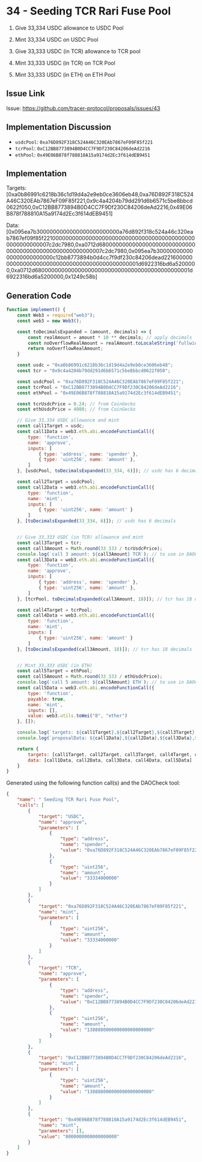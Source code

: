 # 34 -  Seeding TCR Rari Fuse Pool
1. Give 33,334 USDC allowance to USDC Pool
2. Mint 33,334 USDC on USDC Pool

3. Give 33,333 USDC (in TCR) allowance to TCR pool
4. Mint 33,333 USDC (in TCR) on TCR Pool

5. Mint 33,333 USDC (in ETH) on ETH Pool

## Issue Link
Issue: https://github.com/tracer-protocol/proposals/issues/43

## Implementation Discussion
- `usdcPool`: `0xa76D892F318C524A46C320EAb7867eF09F85f221`
- `tcrPool`: `0xC12BB8773894B0D4CC7F9Df230C84206deAd2216`
- `ethPool`: `0x49E06B878f788810A15a9174d2Ec3f614dEB9451`

## Implementation
Targets: [0xa0b86991c6218b36c1d19d4a2e9eb0ce3606eb48,0xa76D892F318C524A46C320EAb7867eF09F85f221,0x9c4a4204b79dd291d6b6571c5be8bbcd0622f050,0xC12BB8773894B0D4CC7F9Df230C84206deAd2216,0x49E06B878f788810A15a9174d2Ec3f614dEB9451]

Data: [0x095ea7b3000000000000000000000000a76d892f318c524a46c320eab7867ef09f85f22100000000000000000000000000000000000000000000000000000007c2dc7980,0xa0712d6800000000000000000000000000000000000000000000000000000007c2dc7980,0x095ea7b3000000000000000000000000c12bb8773894b0d4cc7f9df230c84206dead2216000000000000000000000000000000000000000000001d6922316bd6a5200000,0xa0712d68000000000000000000000000000000000000000000001d6922316bd6a5200000,0x1249c58b]

## Generation Code
```javascript
function implement() {
    const Web3 = require("web3");
    const web3 = new Web3();

    const toDecimalsExpanded = (amount, decimals) => {
        const realAmount = amount * 10 ** decimals; // apply decimals
        const noOverflowRealAmount = realAmount.toLocaleString('fullwide', {useGrouping:false}); // remove scientific notation & return str (to prevent overflow)
        return noOverflowRealAmount;
    }

    const usdc = "0xa0b86991c6218b36c1d19d4a2e9eb0ce3606eb48";
    const tcr = "0x9c4a4204b79dd291d6b6571c5be8bbcd0622f050";

    const usdcPool = "0xa76D892F318C524A46C320EAb7867eF09F85f221";
    const tcrPool = "0xC12BB8773894B0D4CC7F9Df230C84206deAd2216";
    const ethPool = "0x49E06B878f788810A15a9174d2Ec3f614dEB9451";

    const tcrUsdcPrice = 0.24; // from CoinGecko
    const ethUsdcPrice = 4080; // from CoinGecko

    // Give 33,334 USDC allowance and mint
    const call1Target = usdc;
    const call1Data = web3.eth.abi.encodeFunctionCall({
        type: 'function',
        name: 'approve',
        inputs: [
            { type: 'address', name: 'spender' },
            { type: 'uint256', name: 'amount' },
        ]
    }, [usdcPool, toDecimalsExpanded(33_334, 6)]); // usdc has 6 decimals

    const call2Target = usdcPool;
    const call2Data = web3.eth.abi.encodeFunctionCall({
        type: 'function',
        name: 'mint',
        inputs: [
            { type: 'uint256', name: 'amount' }
        ]
    }, [toDecimalsExpanded(33_334, 6)]); // usdc has 6 decimals


    // Give 33,333 USDC (in TCR) allowance and mint
    const call3Target = tcr;
    const call3Amount = Math.round(33_333 / tcrUsdcPrice);
    console.log(`call 3 amount: ${call3Amount} TCR`); // to use in DAOCheckTool
    const call3Data = web3.eth.abi.encodeFunctionCall({
        type: 'function',
        name: 'approve',
        inputs: [
            { type: 'address', name: 'spender' },
            { type: 'uint256', name: 'amount' },
        ]
    }, [tcrPool, toDecimalsExpanded(call3Amount, 18)]); // tcr has 18 decimals

    const call4Target = tcrPool;
    const call4Data = web3.eth.abi.encodeFunctionCall({
        type: 'function',
        name: 'mint',
        inputs: [
            { type: 'uint256', name: 'amount' }
        ]
    }, [toDecimalsExpanded(call3Amount, 18)]); // tcr has 18 decimals


    // Mint 33,333 USDC (in ETH)
    const call5Target = ethPool;
    const call5Amount = Math.round(33_333 / ethUsdcPrice);
    console.log(`call 5 amount: ${call5Amount} ETH`); // to use in DAOCheckTool
    const call5Data = web3.eth.abi.encodeFunctionCall({
        type: 'function',
        payable: true,
        name: 'mint',
        inputs: [],
        value: web3.utils.toWei("8", "ether")
    }, []);

    console.log(`targets: ${call1Target},${call2Target},${call3Target},${call4Target},${call5Target}`);
    console.log(`proposalData: ${call1Data},${call2Data},${call3Data},${call4Data},${call5Data}`);

    return {
        targets: [call1Target, call2Target, call3Target, call4Target, call5Target],
        data: [call1Data, call2Data, call3Data, call4Data, call5Data]
    }
}
```

Generated using the following function call(s) and the DAOCheck tool:
```json
{
    "name": " Seeding TCR Rari Fuse Pool",
    "calls": [
        {
            "target": "USDC",
            "name": "approve",
            "parameters": [
                {
                    "type": "address",
                    "name": "spender",
                    "value": "0xa76D892F318C524A46C320EAb7867eF09F85f221"
                },
                {
                    "type": "uint256",
                    "name": "amount",
                    "value": "33334000000"
                }
            ]
        },
        {
            "target": "0xa76D892F318C524A46C320EAb7867eF09F85f221",
            "name": "mint",
            "parameters": [
                {
                    "type": "uint256",
                    "name": "amount",
                    "value": "33334000000"
                }
            ]
        },
        {
            "target": "TCR",
            "name": "approve",
            "parameters": [
                {
                    "type": "address",
                    "name": "spender",
                    "value": "0xC12BB8773894B0D4CC7F9Df230C84206deAd2216"
                },
                {
                    "type": "uint256",
                    "name": "amount",
                    "value": "138888000000000000000000"
                }
            ]
        },
        {
            "target": "0xC12BB8773894B0D4CC7F9Df230C84206deAd2216",
            "name": "mint",
            "parameters": [
                {
                    "type": "uint256",
                    "name": "amount",
                    "value": "138888000000000000000000"
                }
            ]
        },
        {
            "target": "0x49E06B878f788810A15a9174d2Ec3f614dEB9451",
            "name": "mint",
            "parameters": [],
            "value": "8000000000000000000"
        }
    ]
}
```
